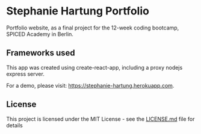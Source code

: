 # Stephanie Hartung Portfolio

Portfolio website, as a final project for the 12-week coding bootcamp, SPICED Academy in Berlin.

## Frameworks used

This app was created using create-react-app, including a proxy nodejs express server.

For a demo, please visit: https://stephanie-hartung.herokuapp.com.

## License

This project is licensed under the MIT License - see the [LICENSE.md](https://gist.github.com/PurpleBooth/LICENSE.md) file for details